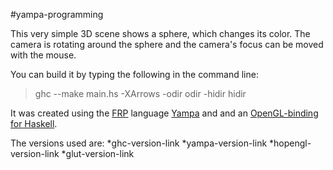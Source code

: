 #yampa-programming

This very simple 3D scene shows a sphere, which changes its color. The camera is rotating around the sphere and the camera's focus can be moved with the mouse.

You can build it by typing the following in the command line:
>ghc --make main.hs -XArrows -odir odir -hidir hidir

It was created using the [FRP](http://en.wikipedia.org/wiki/Functional_reactive_programming "FRP on Wikipedia") language [Yampa](http://www.haskell.org/haskellwiki/Yampa "Yampa on HaskellWiki") and and an [OpenGL-binding for Haskell](http://www.haskell.org/haskellwiki/Opengl "HOpenGL on HaskellWiki").

The versions used are:
*ghc-version-link
*yampa-version-link
*hopengl-version-link
*glut-version-link
